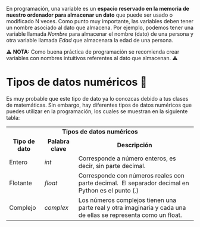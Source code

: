 En programación, una variable es un **espacio reservado en la memoria de nuestro ordenador para almacenar un dato** que puede ser usado o modificado N veces. Como punto muy importante, las variables deben tener un nombre asociado al dato que almacena. Por ejemplo, podemos tener una variable llamada _Nombre_ para almacenar el nombre (dato) de una persona y otra variable llamada _Edad_ que almacenara la edad de una persona.

⚠ **NOTA:** Como buena práctica de programación se recomienda crear variables con nombres intuitivos referentes al dato que almacenan. ⚠

# Tipos de datos numéricos 💯
Es muy probable que este tipo de dato ya lo conozcas debido a tus clases de matemáticas. Sin embargo, hay diferentes tipos de datos numéricos que puedes utilizar en la programación, los cuales se muestran en la siguiente tabla:

<div class="tg-wrap"><table><tbody><tr><td align="center" colspan="3"><b>Tipos de datos numéricos</b></td></tr><tr><td align="center"><b>Tipo de dato</b></td><td align="center"><b>Palabra clave</b></td><td align="center"><b>Descripción</b></td></tr><tr><td>Entero</td><td><i>int</i></td><td>Corresponde a número enteros, es decir, sin parte decimal.</td></tr><tr><td>Flotante</td><td><i>float</i></td><td>Corresponde con números reales con parte decimal.&nbsp;&nbsp;El separador decimal en Python es el punto (.)</td></tr><tr><td>Complejo</td><td><i>complex</i></td><td>Los números complejos tienen una parte real y otra imaginaria y cada una de ellas se representa como un float.</td></tr></tbody></table></div>

